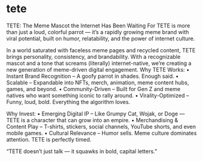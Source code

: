 # tete
TETE: The Meme Mascot the Internet Has Been Waiting For
TETE is more than just a loud, colorful parrot — it’s a rapidly growing meme brand with viral potential, built on humor, relatability, and the power of internet culture.

In a world saturated with faceless meme pages and recycled content, TETE brings personality, consistency, and brandability. With a recognizable mascot and a tone that screams (literally) internet-native, we’re creating a new generation of meme-driven digital engagement.
Why TETE Works:
	•	Instant Brand Recognition – A goofy parrot in shades. Enough said.
	•	Scalable – Expandable into NFTs, merch, animation, meme content hubs, games, and beyond.
	•	Community-Driven – Built for Gen Z and meme natives who want something iconic to rally around.
	•	Virality-Optimized – Funny, loud, bold. Everything the algorithm loves.

 Why Invest:
	•	Emerging Digital IP – Like Grumpy Cat, Wojak, or Doge — TETE is a character that can grow into an empire.
	•	Merchandising & Content Play – T-shirts, stickers, social channels, YouTube shorts, and even mobile games.
	•	Cultural Relevance – Humor sells. Meme culture dominates attention. TETE is perfectly timed.

“TETE doesn’t just talk — it squawks in bold, capital letters.”
